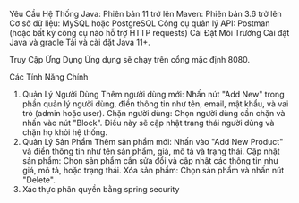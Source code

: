 Yêu Cầu Hệ Thống
Java: Phiên bản 11 trở lên
Maven: Phiên bản 3.6 trở lên
Cơ sở dữ liệu: MySQL hoặc PostgreSQL
Công cụ quản lý API: Postman (hoặc bất kỳ công cụ nào hỗ trợ HTTP requests)
Cài Đặt Môi Trường
Cài đặt Java và gradle
Tải và cài đặt Java 11+.

Truy Cập Ứng Dụng
Ứng dụng sẽ chạy trên cổng mặc định 8080.

Các Tính Năng Chính
1. Quản Lý Người Dùng
Thêm người dùng mới: Nhấn nút "Add New" trong phần quản lý người dùng, điền thông tin như tên, email, mật khẩu, và vai trò (admin hoặc user).
Chặn người dùng: Chọn người dùng cần chặn và nhấn vào nút "Block". Điều này sẽ cập nhật trạng thái người dùng và chặn họ khỏi hệ thống.
2. Quản Lý Sản Phẩm
Thêm sản phẩm mới: Nhấn vào "Add New Product" và điền thông tin như tên sản phẩm, giá, mô tả và trạng thái.
Cập nhật sản phẩm: Chọn sản phẩm cần sửa đổi và cập nhật các thông tin như giá, mô tả, hoặc trạng thái.
Xóa sản phẩm: Chọn sản phẩm và nhấn nút "Delete".
3. Xác thực phân quyền bằng spring security
